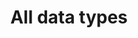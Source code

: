 ---
title: All data types
menu:
    datasets_menu:
        identifier: all
        name: All data types
aliases:
    - /data_types/all/data/
---
